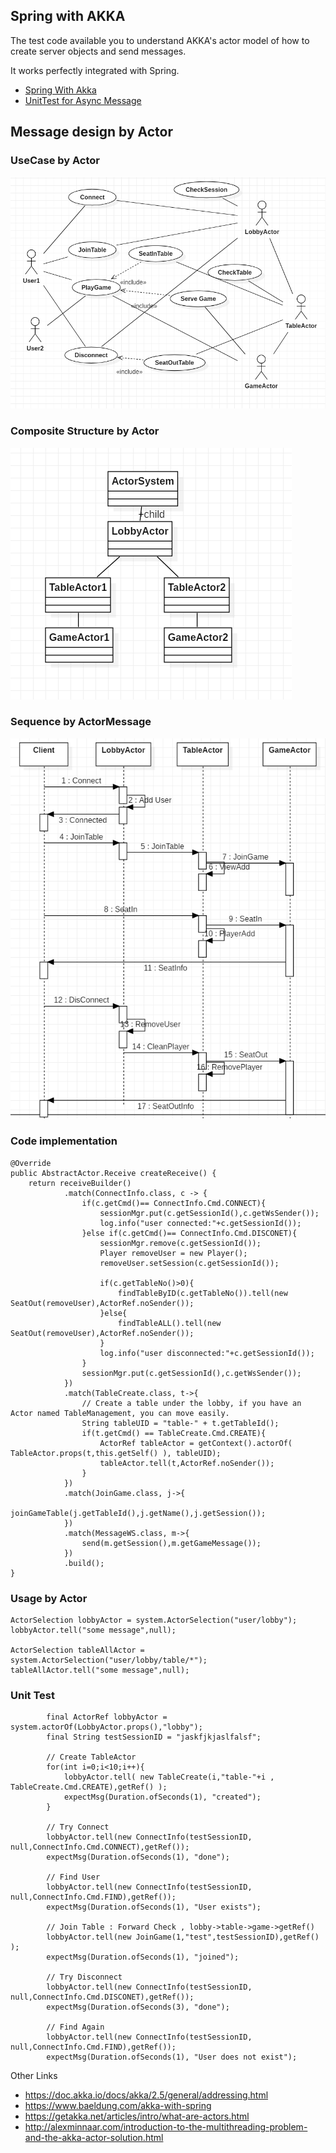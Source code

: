 
## Spring with AKKA

The test code available you to understand AKKA's actor model of how to create server objects and send messages.

It works perfectly integrated with Spring.

- [Spring With Akka](../../../../../../../../src/test/java/com/vgw/demo/gameweb/SpringAkkaIntegrationTest.java)
- [UnitTest for Async Message](../../../../../../../../src/test/java/com/vgw/demo/gameweb/actor)

## Message design by Actor

### UseCase by Actor

![image](../../../../../../../../doc/actordiagram.png)

### Composite Structure by Actor

![image2](../../../../../../../../doc/actor-composites.png)

### Sequence by ActorMessage

![image3](../../../../../../../../doc/actor-sequence.png)

### Code implementation
    @Override
    public AbstractActor.Receive createReceive() {
        return receiveBuilder()
                .match(ConnectInfo.class, c -> {
                    if(c.getCmd()== ConnectInfo.Cmd.CONNECT){
                        sessionMgr.put(c.getSessionId(),c.getWsSender());
                        log.info("user connected:"+c.getSessionId());
                    }else if(c.getCmd()== ConnectInfo.Cmd.DISCONET){
                        sessionMgr.remove(c.getSessionId());
                        Player removeUser = new Player();
                        removeUser.setSession(c.getSessionId());
     
                        if(c.getTableNo()>0){
                            findTableByID(c.getTableNo()).tell(new SeatOut(removeUser),ActorRef.noSender());
                        }else{
                            findTableALL().tell(new SeatOut(removeUser),ActorRef.noSender());
                        }
                        log.info("user disconnected:"+c.getSessionId());
                    }
                    sessionMgr.put(c.getSessionId(),c.getWsSender());
                })
                .match(TableCreate.class, t->{
                    // Create a table under the lobby, if you have an Actor named TableManagement, you can move easily.
                    String tableUID = "table-" + t.getTableId();
                    if(t.getCmd() == TableCreate.Cmd.CREATE){
                        ActorRef tableActor = getContext().actorOf( TableActor.props(t,this.getSelf() ), tableUID);
                        tableActor.tell(t,ActorRef.noSender());
                    }
                })
                .match(JoinGame.class, j->{
                    joinGameTable(j.getTableId(),j.getName(),j.getSession());
                })
                .match(MessageWS.class, m->{
                    send(m.getSession(),m.getGameMessage());
                })
                .build();
    }

### Usage by Actor

    ActorSelection lobbyActor = system.ActorSelection("user/lobby");
    lobbyActor.tell("some message",null);
     
    ActorSelection tableAllActor = system.ActorSelection("user/lobby/table/*");
    tableAllActor.tell("some message",null);

### Unit Test
            final ActorRef lobbyActor = system.actorOf(LobbyActor.props(),"lobby");
            final String testSessionID = "jaskfjkjaslfalsf";

            // Create TableActor
            for(int i=0;i<10;i++){
                lobbyActor.tell( new TableCreate(i,"table-"+i , TableCreate.Cmd.CREATE),getRef() );
                expectMsg(Duration.ofSeconds(1), "created");
            }

            // Try Connect
            lobbyActor.tell(new ConnectInfo(testSessionID, null,ConnectInfo.Cmd.CONNECT),getRef());
            expectMsg(Duration.ofSeconds(1), "done");

            // Find User
            lobbyActor.tell(new ConnectInfo(testSessionID, null,ConnectInfo.Cmd.FIND),getRef());
            expectMsg(Duration.ofSeconds(1), "User exists");

            // Join Table : Forward Check , lobby->table->game->getRef()
            lobbyActor.tell(new JoinGame(1,"test",testSessionID),getRef() );
            expectMsg(Duration.ofSeconds(1), "joined");

            // Try Disconnect
            lobbyActor.tell(new ConnectInfo(testSessionID, null,ConnectInfo.Cmd.DISCONET),getRef());
            expectMsg(Duration.ofSeconds(3), "done");

            // Find Again
            lobbyActor.tell(new ConnectInfo(testSessionID, null,ConnectInfo.Cmd.FIND),getRef());
            expectMsg(Duration.ofSeconds(1), "User does not exist");


Other Links

- https://doc.akka.io/docs/akka/2.5/general/addressing.html
- https://www.baeldung.com/akka-with-spring
- https://getakka.net/articles/intro/what-are-actors.html
- http://alexminnaar.com/introduction-to-the-multithreading-problem-and-the-akka-actor-solution.html
